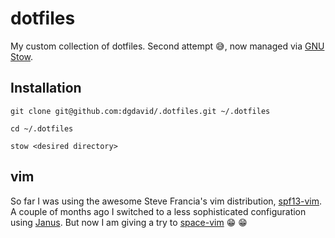 # dotfiles

My custom collection of dotfiles. Second attempt :sweat_smile:, now managed via
[GNU Stow](https://www.gnu.org/software/stow/).

## Installation

`git clone git@github.com:dgdavid/.dotfiles.git ~/.dotfiles`

`cd ~/.dotfiles`

`stow <desired directory>`

## vim

So far I was using the awesome Steve Francia's vim distribution,
[spf13-vim](http://vim.spf13.com/). A couple of months ago I switched to a less
sophisticated configuration using [Janus](https://github.com/carlhuda/janus).
But now I am giving a try to
[space-vim](https://github.com/liuchengxu/space-vim) :grin: :grin:
